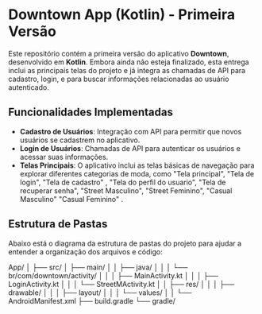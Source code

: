 # Downtown App (Kotlin) - Primeira Versão

Este repositório contém a primeira versão do aplicativo **Downtown**, desenvolvido em **Kotlin**. Embora ainda não esteja finalizado, esta entrega inclui as principais telas do projeto e já integra as chamadas de API para cadastro, login, e para buscar informações relacionadas ao usuário autenticado.

## Funcionalidades Implementadas

- **Cadastro de Usuários**: Integração com API para permitir que novos usuários se cadastrem no aplicativo.
- **Login de Usuários**: Chamadas de API para autenticar os usuários e acessar suas informações.
- **Telas Principais**: O aplicativo inclui as telas básicas de navegação para explorar diferentes categorias de moda, como "Tela principal", "Tela de login", "Tela de cadastro" , "Tela do perfil do usuario", "Tela de recuperar senha",  "Street Masculino", "Street Feminino", "Casual Masculino" "Casual Feminino" .

## Estrutura de Pastas

Abaixo está o diagrama da estrutura de pastas do projeto para ajudar a entender a organização dos arquivos e código:


App/
│
├── src/
│   ├── main/
│   │   ├── java/
│   │   │   └── br/com/downtown/activity/
│   │   │       ├── MainActivity.kt
│   │   │       ├── LoginActivity.kt
│   │   │       └── StreetMActivity.kt
│   │   ├── res/
│   │   │   ├── drawable/
│   │   │   ├── layout/
│   │   │   └── values/
│   │   └── AndroidManifest.xml
├── build.gradle
└── gradle/

